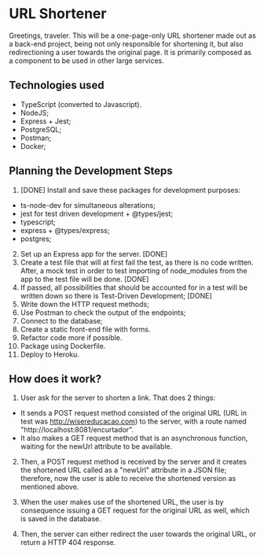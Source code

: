 # URL Shortener

Greetings, traveler. This will be a one-page-only URL shortener made out
as a back-end project, being not only responsible for shortening it, but also redirectioning a user towards the original page. It is primarily composed as a component to be used in other large services.

## Technologies used

- TypeScript (converted to Javascript).
- NodeJS;
- Express + Jest;
- PostgreSQL;
- Postman;
- Docker;

## Planning the Development Steps

1. [DONE]
Install and save these packages for development purposes:
- ts-node-dev for simultaneous alterations;
- jest for test driven development + @types/jest;
- typescript;
- express + @types/express;
- postgres;

2. Set up an Express app for the server. [DONE]
3. Create a test file that will at first fail the test, as there is
no code written. After, a mock test in order to test importing of node_modules from the app to the test file will be done. [DONE]
4. If passed, all possibilities that should be accounted for in a test
will be written down so there is Test-Driven Development; [DONE]
5. Write down the HTTP request methods;
6. Use Postman to check the output of the endpoints;
7. Connect to the database;
8. Create a static front-end file with forms.
9. Refactor code more if possible.
10. Package using Dockerfile.
11. Deploy to Heroku.

## How does it work?

1. User ask for the server to shorten a link. That does 2 things:

- It sends a POST request method consisted of the original URL (URL in test was http://wisereducacao.com) to the server, with a route named "http://localhost:8081/encurtador".
- It also makes a GET request method that is an asynchronous function, waiting for the newUrl attribute to be available.

2. Then, a POST request method is received by the server and it creates the shortened URL called as a "newUrl" attribute in a JSON file; therefore, now the user is able to receive the shortened version as mentioned above.

3. When the user makes use of the shortened URL, the user is by consequence issuing a GET request for the original URL as well, which is saved in the database.

4. Then, the server can either redirect the user towards the original URL, or return a HTTP 404 response.
